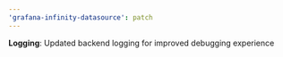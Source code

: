```yaml
---
'grafana-infinity-datasource': patch
---
```


**Logging**: Updated backend logging for improved debugging experience
